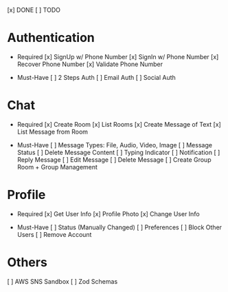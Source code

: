 [x] DONE
[ ] TODO

# Authentication

- Required
  [x] SignUp w/ Phone Number
  [x] SignIn w/ Phone Number
  [x] Recover Phone Number
  [x] Validate Phone Number

- Must-Have
  [ ] 2 Steps Auth
  [ ] Email Auth
  [ ] Social Auth

# Chat

- Required
  [x] Create Room
  [x] List Rooms
  [x] Create Message of Text
  [x] List Message from Room

- Must-Have
  [ ] Message Types: File, Audio, Video, Image
  [ ] Message Status
  [ ] Delete Message Content
  [ ] Typing Indicator
  [ ] Notification
  [ ] Reply Message
  [ ] Edit Message
  [ ] Delete Message
  [ ] Create Group Room + Group Management

# Profile

- Required
  [x] Get User Info
  [x] Profile Photo
  [x] Change User Info

- Must-Have
  [ ] Status (Manually Changed)
  [ ] Preferences
  [ ] Block Other Users
  [ ] Remove Account

# Others

[ ] AWS SNS Sandbox
[ ] Zod Schemas
